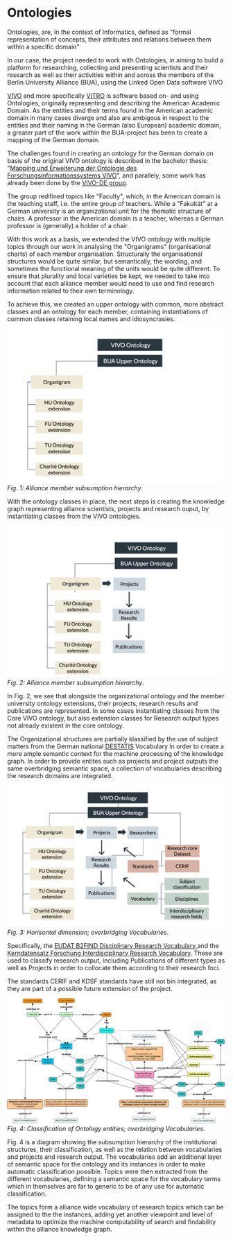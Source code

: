 # Ontologies
Ontologies, are, in the context of Informatics, defined as "formal representation of concepts, their attributes and relations between them within a specific domain"

In our case, the project needed to work with Ontologies, in aiming to build a platform for researching, collecting and presenting scientists and their research as well as their activities within and across the members of the Berlin University Alliance (BUA), using the Linked Open Data software VIVO

[VIVO](https://github.com/vivo-project/VIVO) and more specifically [VITRO](https://github.com/vivo-project/Vitro) is software based on- and using Ontologies, originally representing and describing the American Academic Domain. As the entities and their terms found in the American academic domain in many cases diverge and also are ambigous in respect to the entities and their naming in the German (also European) academic domain, a greater part of the work within the BUA-project has been to create a mapping of the German domain.

The challenges found in creating an ontology for the German domain on basis of the original VIVO ontology is described in the bachelor thesis: "[Mapping und Erweiterung der Ontologie des Forschungsinformationssystems VIVO](https://doi.org/10.25968/opus-803)", and parallely, some work has already been done by the [VIVO-DE group](https://github.com/VIVO-DE/vivo-de-ontology-extension). 

The group redifined topics like "Faculty", which, in the American domain is the teaching staff, i.e. the entire group of teachers. While a "Fakultät" at a German university is an organizational unit for the thematic structure of chairs. A professor in the American domain is a teacher, whereas a German professor is (generally) a holder of a chair.

With this work as a basis, we extended the VIVO ontology with multiple topics through our work in analysing the "Organigrams" (organisational charts) of each member organisation. Structurally the organisational structures would be quite similar, but semantically, the wording, and sometimes the functional meaning of the units would be quite different. To ensure that plurality and local varieties be kept, we needed to take into account that each alliance member would need to use and find research information related to their own terminology. 

To achieve this, we created an upper ontology with common, more abstract classes and an ontology for each member, containing instantiations of common classes retaining local names and idiosyncrasies.	
![Fig. 1: Alliance member subsumption hierarchy](images/subsumption_hierarchy_model_extensions_only.png)
*Fig. 1: Alliance member subsumption hierarchy*.

With the ontology classes in place, the next steps is creating the knowledge graph representing alliance scientists, projects  and research ouput, by instantiating classes from the VIVO ontologies.

![Fig. 2: Alliance member subsumption hierarchy](images/subsumption_hierarchy_model_extensions_and_projects.png)
*Fig. 2: Alliance member subsumption hierarchy*.

In Fig. 2, we see that alongside the organizational ontology and the member university ontology extensions, their projects, research results and publications are represented. 
In some cases instantiating classes from the Core VIVO ontology, but also extension classes for Research output types not already existent in the core ontology.

The Organizational structures are partially klassified by the use of subject matters from the German national [DESTATIS](https://www.destatis.de/DE/Methoden/Klassifikationen/Bildung/studenten-pruefungsstatistik.html) Vocabulary in order to create a more ample semantic context for the machine processing of the knowledge graph. In order to provide entites such as projects and project outputs the same overbridging semantic space, a collection of vocabularies describing the research domains are integrated.

![Fig. 3: Horisontal dimension; overbridging Vocabularies](images/subsumption_hierarchy_model_full.png)
*Fig. 3: Horisontal dimension; overbridging Vocabularies*.

Specifically, the [EUDAT B2FIND Disciplinary Research Vocabulary
](https://github.com/BUA-VIVO/eudat-b2find-skos) and the [Kerndatensatz Forschung Interdisciplinary Research Vocabulary]([https://github.com/guescinr/kdsf-ffk_translated](https://github.com/guescinr/kdsf-ffk_translated)).
These are used to classify research output, including Publications of different types as well as Projects in order to collocate them according to their research foci.

The standards CERIF and KDSF standards have still not bin integrated, as they are part of a possible future extension of the project.

![Fig. 4: Classification of Ontology entities; overbridging Vocabularies](images/Ontology-Classification.jpg)
*Fig. 4: Classification of Ontology entities; overbridging Vocabularies*.

Fig. 4 is a diagram showing the subsumption hierarchy of the institutional structures, their classification, as well as the relation between vocabularies and projects and research output.
The vocabularies add an additional layer of semantic space for the ontology and its instances in order to make automatic classification possible. Topics were then extracted from the different vocabularies, defining a semantic space for the vocabulary terms which in themselves are far to generic to be of any use for automatic classification.

The topics form a alliance wide vocabulary of research topics which can be assigned to the the instances, adding yet another viewpoint and level of metadata to optimize the machine computability of search and findability within the alliance knowledge graph.

